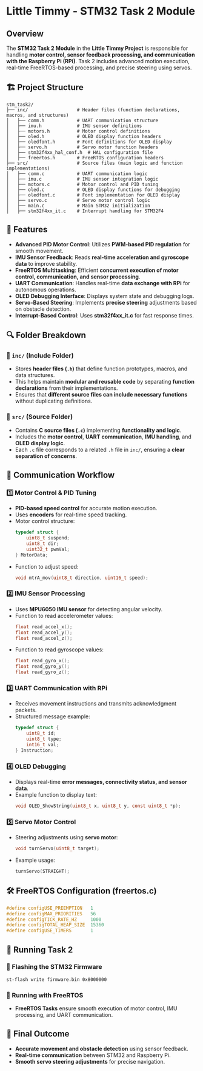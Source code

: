 # Little Timmy - STM32 Task 2 Module

## Overview
The **STM32 Task 2 Module** in the **Little Timmy Project** is responsible for handling **motor control, sensor feedback processing, and communication with the Raspberry Pi (RPi)**. Task 2 includes advanced motion execution, real-time FreeRTOS-based processing, and precise steering using servos.

## 🏗️ Project Structure
```plaintext
stm_task2/
├── inc/                  # Header files (function declarations, macros, and structures)
│   ├── comm.h            # UART communication structure
│   ├── imu.h             # IMU sensor definitions
│   ├── motors.h          # Motor control definitions
│   ├── oled.h            # OLED display function headers
│   ├── oledfont.h        # Font definitions for OLED display
│   ├── servo.h           # Servo motor function headers
│   ├── stm32f4xx_hal_conf.h  # HAL configuration file
│   ├── freertos.h        # FreeRTOS configuration headers
├── src/                  # Source files (main logic and function implementations)
│   ├── comm.c            # UART communication logic
│   ├── imu.c             # IMU sensor integration logic
│   ├── motors.c          # Motor control and PID tuning
│   ├── oled.c            # OLED display functions for debugging
│   ├── oledfont.c        # Font implementation for OLED display
│   ├── servo.c           # Servo motor control logic
│   ├── main.c            # Main STM32 initialization
│   ├── stm32f4xx_it.c    # Interrupt handling for STM32F4
```

## 📌 Features
- **Advanced PID Motor Control**: Utilizes **PWM-based PID regulation** for smooth movement.
- **IMU Sensor Feedback**: Reads **real-time acceleration and gyroscope data** to improve stability.
- **FreeRTOS Multitasking**: Efficient **concurrent execution of motor control, communication, and sensor processing**.
- **UART Communication**: Handles real-time **data exchange with RPi** for autonomous operations.
- **OLED Debugging Interface**: Displays system state and debugging logs.
- **Servo-Based Steering**: Implements **precise steering** adjustments based on obstacle detection.
- **Interrupt-Based Control**: Uses **stm32f4xx_it.c** for fast response times.

## 🔍 Folder Breakdown
### 📂 `inc/` (Include Folder)
- Stores **header files (`.h`)** that define function prototypes, macros, and data structures.
- This helps maintain **modular and reusable code** by separating **function declarations** from their implementations.
- Ensures that **different source files can include necessary functions** without duplicating definitions.

### 📂 `src/` (Source Folder)
- Contains **C source files (`.c`)** implementing **functionality and logic**.
- Includes the **motor control**, **UART communication**, **IMU handling**, and **OLED display logic**.
- Each `.c` file corresponds to a related `.h` file in `inc/`, ensuring a **clear separation of concerns**.

## 🔗 Communication Workflow
### 1️⃣ **Motor Control & PID Tuning**
- **PID-based speed control** for accurate motion execution.
- Uses **encoders** for real-time speed tracking.
- Motor control structure:
  ```c
  typedef struct {
      uint8_t suspend;
      uint8_t dir;
      uint32_t pwmVal;
  } MotorData;
  ```
- Function to adjust speed:
  ```c
  void mtrA_mov(uint8_t direction, uint16_t speed);
  ```

### 2️⃣ **IMU Sensor Processing**
- Uses **MPU6050 IMU sensor** for detecting angular velocity.
- Function to read accelerometer values:
  ```c
  float read_accel_x();
  float read_accel_y();
  float read_accel_z();
  ```
- Function to read gyroscope values:
  ```c
  float read_gyro_x();
  float read_gyro_y();
  float read_gyro_z();
  ```

### 3️⃣ **UART Communication with RPi**
- Receives movement instructions and transmits acknowledgment packets.
- Structured message example:
  ```c
  typedef struct {
      uint8_t id;
      uint8_t type;
      int16_t val;
  } Instruction;
  ```

### 4️⃣ **OLED Debugging**
- Displays real-time **error messages, connectivity status, and sensor data**.
- Example function to display text:
  ```c
  void OLED_ShowString(uint8_t x, uint8_t y, const uint8_t *p);
  ```

### 5️⃣ **Servo Motor Control**
- Steering adjustments using **servo motor**:
  ```c
  void turnServo(uint8_t target);
  ```
- Example usage:
  ```c
  turnServo(STRAIGHT);
  ```

## 🛠️ FreeRTOS Configuration (freertos.c)
```c
#define configUSE_PREEMPTION   1
#define configMAX_PRIORITIES   56
#define configTICK_RATE_HZ     1000
#define configTOTAL_HEAP_SIZE  15360
#define configUSE_TIMERS       1
```

## 🚀 Running Task 2
### 📌 Flashing the STM32 Firmware
```bash
st-flash write firmware.bin 0x8000000
```

### 📌 Running with FreeRTOS
- **FreeRTOS Tasks** ensure smooth execution of motor control, IMU processing, and UART communication.

## 🎯 Final Outcome
- **Accurate movement and obstacle detection** using sensor feedback.
- **Real-time communication** between STM32 and Raspberry Pi.
- **Smooth servo steering adjustments** for precise navigation.
